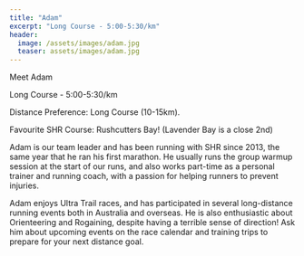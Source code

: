 ```yaml
---
title: "Adam"
excerpt: "Long Course - 5:00-5:30/km"
header:
  image: /assets/images/adam.jpg
  teaser: assets/images/adam.jpg
---
```


Meet Adam

Long Course - 5:00-5:30/km

Distance Preference: Long Course (10-15km).

Favourite SHR Course: Rushcutters Bay! (Lavender Bay is a close 2nd)

Adam is our team leader and has been running with SHR since 2013, the same year that he ran his first marathon. He usually runs the group warmup session at the start of our runs, and also works part-time as a personal trainer and running coach, with a passion for helping runners to prevent injuries. 

Adam enjoys Ultra Trail races, and has participated in several long-distance running events both in Australia and overseas. He is also enthusiastic about Orienteering and Rogaining, despite having a terrible sense of direction! Ask him about upcoming events on the race calendar and training trips to prepare for your next distance goal.
